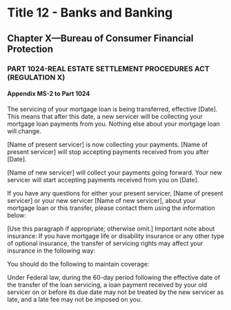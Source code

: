 
# Title 12 - Banks and Banking
## Chapter X—Bureau of Consumer Financial Protection
### PART 1024-REAL ESTATE SETTLEMENT PROCEDURES ACT (REGULATION X)
#### Appendix MS-2 to Part 1024

The servicing of your mortgage loan is being transferred, effective [Date]. This means that after this date, a new servicer will be collecting your mortgage loan payments from you. Nothing else about your mortgage loan will change.

[Name of present servicer] is now collecting your payments. [Name of present servicer] will stop accepting payments received from you after [Date].

[Name of new servicer] will collect your payments going forward. Your new servicer will start accepting payments received from you on [Date].

If you have any questions for either your present servicer, [Name of present servicer] or your new servicer [Name of new servicer], about your mortgage loan or this transfer, please contact them using the information below:

[Use this paragraph if appropriate; otherwise omit.] Important note about insurance: If you have mortgage life or disability insurance or any other type of optional insurance, the transfer of servicing rights may affect your insurance in the following way:

You should do the following to maintain coverage:

Under Federal law, during the 60-day period following the effective date of the transfer of the loan servicing, a loan payment received by your old servicer on or before its due date may not be treated by the new servicer as late, and a late fee may not be imposed on you.
